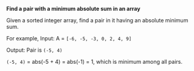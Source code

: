 **Find a pair with a minimum absolute sum in an array**

Given a sorted integer array, find a pair in it having an absolute minimum sum.

For example,
Input:  A = `[-6, -5, -3, 0, 2, 4, 9]`
 
Output: Pair is `(-5, 4)`
 
`(-5, 4)` = abs(-5 + 4) = abs(-1) = 1, which is minimum among all pairs. 